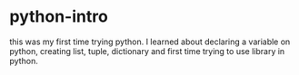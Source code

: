 # python-intro

this was my first time trying python. I learned about declaring a variable on python, creating list, tuple, dictionary and first time trying to use library in python.
